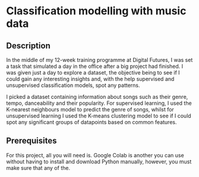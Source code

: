 # Classification modelling with music data


## Description 

In the middle of my 12-week training programme at Digital Futures, I was set a task that simulated a day in the office after a big project had finished. I was given just a day to explore a dataset, the objective being to see if I could gain any interesting insights and, with the help supervised and unsupervised classification models, spot any patterns.

I picked a dataset containing information about songs such as their genre, tempo, danceability and their popularity. For supervised learning, I used the K-nearest neighbours model to predict the genre of songs, whilst for unsupervised learning I used the K-means clustering model to see if I could spot any significant groups of datapoints based on common features. 


## Prerequisites

For this project, all you will need is. Google Colab is another you can use without having to install and download Python manually, however, you must make sure that any of the.
